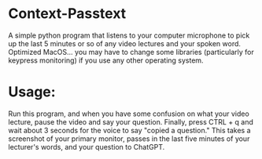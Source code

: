 # Context-Passtext

A simple python program that listens to your computer microphone to pick up the last 5 minutes or so of any video lectures and your spoken word.
Optimized MacOS... you may have to change some libraries (particularly for keypress monitoring) if you use any other operating system.

# Usage:

Run this program, and when you have some confusion on what your video lecture, pause the video and say your question. Finally, press CTRL + q and wait about 3 seconds for the voice to say "copied a question."
This takes a screenshot of your primary monitor, passes in the last five minutes of your lecturer's words, and your question to ChatGPT.
